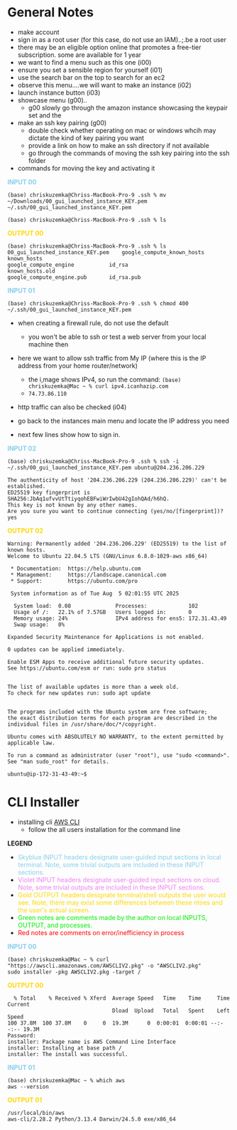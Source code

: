 
# General Notes
- make account
- sign in as a root user (for this case, do not use an IAM)..;.be a root user
- there may be an eligible option online that promotes a free-tier subscription. some are available for 1 year
- we want to find a menu such as this one (i00)
- ensure you set a sensible region for yourself (i01)
- use the search bar on the top to search for an ec2
- observe this menu....we will want to make an instance (i02)
- launch instance button (i03)
- showcase menu (g00)..
    - g00 slowly go through the amazon instance showcasing the keypair set and the 
- make an ssh key pairing (g00)
    - double check whether operating on mac or windows whcih may dictate the kind of key pairing you want
    - provide a link on how to make an ssh directory if not available
    - go through the commands of moving the ssh key pairing into the ssh folder 
- commands for moving the key and activating it

<font color="skyblue">**INPUT 00**</font>
```
(base) chriskuzemka@Chriss-MacBook-Pro-9 .ssh % mv ~/Downloads/00_gui_launched_instance_KEY.pem ~/.ssh/00_gui_launched_instance_KEY.pem

(base) chriskuzemka@Chriss-MacBook-Pro-9 .ssh % ls
```

<font color="gold">**OUTPUT 00**</font>
```
(base) chriskuzemka@Chriss-MacBook-Pro-9 .ssh % ls
00_gui_launched_instance_KEY.pem	google_compute_known_hosts		known_hosts
google_compute_engine			id_rsa					known_hosts.old
google_compute_engine.pub		id_rsa.pub
```

<font color="skyblue">**INPUT 01**</font>
```
(base) chriskuzemka@Chriss-MacBook-Pro-9 .ssh % chmod 400 ~/.ssh/00_gui_launched_instance_KEY.pem
```

- when creating a firewall rule, do not use the default
    - you won't be able to ssh or test a web server from your local machine then
- here we want to allow ssh traffic from My IP (where this is the IP address from your home router/network)
    - the i,mage shows IPv4, so run the command: `(base) chriskuzemka@Mac ~ % curl ipv4.icanhazip.com`
    - `74.73.86.110`
- http traffic can also be checked (i04)


- go back to the instances main menu and locate the IP address you need
- next few lines show how to sign in. 


<font color="skyblue">**INPUT 02**</font>
```
(base) chriskuzemka@Chriss-MacBook-Pro-9 .ssh % ssh -i ~/.ssh/00_gui_launched_instance_KEY.pem ubuntu@204.236.206.229    

The authenticity of host '204.236.206.229 (204.236.206.229)' can't be established.
ED25519 key fingerprint is SHA256:JbAq1ufvvUtTtiyqohEBFwiWrIwbU42gIohQAd/h6hQ.
This key is not known by any other names.
Are you sure you want to continue connecting (yes/no/[fingerprint])? yes
```


<font color="GOLD">**OUTPUT 02**</font>
```
Warning: Permanently added '204.236.206.229' (ED25519) to the list of known hosts.
Welcome to Ubuntu 22.04.5 LTS (GNU/Linux 6.8.0-1029-aws x86_64)

 * Documentation:  https://help.ubuntu.com
 * Management:     https://landscape.canonical.com
 * Support:        https://ubuntu.com/pro

 System information as of Tue Aug  5 02:01:55 UTC 2025

  System load:  0.08              Processes:             102
  Usage of /:   22.1% of 7.57GB   Users logged in:       0
  Memory usage: 24%               IPv4 address for ens5: 172.31.43.49
  Swap usage:   0%

Expanded Security Maintenance for Applications is not enabled.

0 updates can be applied immediately.

Enable ESM Apps to receive additional future security updates.
See https://ubuntu.com/esm or run: sudo pro status


The list of available updates is more than a week old.
To check for new updates run: sudo apt update


The programs included with the Ubuntu system are free software;
the exact distribution terms for each program are described in the
individual files in /usr/share/doc/*/copyright.

Ubuntu comes with ABSOLUTELY NO WARRANTY, to the extent permitted by
applicable law.

To run a command as administrator (user "root"), use "sudo <command>".
See "man sudo_root" for details.

ubuntu@ip-172-31-43-49:~$
```

# CLI Installer

- installing cli [AWS CLI](https://docs.aws.amazon.com/cli/latest/userguide/getting-started-install.html)
    - follow the all users installation for the command line

**LEGEND**
- <font color="skyblue">Skyblue INPUT headers designate user-guided input sections in local terminal. Note, some trivial outputs are included in these INPUT sections.</font>
- <font color="violet">Violet INPUT headers designate user-guided input sections on cloud. Note, some trivial outputs are included in these INPUT sections.</font>
- <font color="gold">Gold OUTPUT headers designate terminal/shell outputs the user would see. Note, there may exist some differences between these ntoes and the user's actual screen.</font>
- <font color="gree">Green notes are comments made by the author on local INPUTS, OUTPUT, and processes.</font>
- <font color="red">Red notes are comments on error/inefficiency in process </font>

<font color="skyblue">**INPUT 00**</font>

```
(base) chriskuzemka@Mac ~ % curl "https://awscli.amazonaws.com/AWSCLIV2.pkg" -o "AWSCLIV2.pkg"
sudo installer -pkg AWSCLIV2.pkg -target /
```

<font color="gold">**OUTPUT 00**</font>

```
  % Total    % Received % Xferd  Average Speed   Time    Time     Time  Current
                                 Dload  Upload   Total   Spent    Left  Speed
100 37.8M  100 37.8M    0     0  19.3M      0  0:00:01  0:00:01 --:--:-- 19.3M
Password:
installer: Package name is AWS Command Line Interface
installer: Installing at base path /
installer: The install was successful.
```

<font color="skyblue">**INPUT 01**</font>

```
(base) chriskuzemka@Mac ~ % which aws
aws --version
```

<font color="gold">**OUTPUT 01**</font>

```
/usr/local/bin/aws
aws-cli/2.28.2 Python/3.13.4 Darwin/24.5.0 exe/x86_64
```